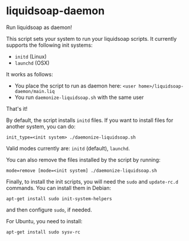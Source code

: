 # liquidsoap-daemon

Run liquidsoap as daemon!

This script sets your system to run your liquidsoap scripts. It currently supports the following init systems:
* `initd` (Linux)
* `launchd` (OSX)

It works as follows:

* You place the script to run as daemon here: `<user home>/liquidsoap-daemon/main.liq`
* You run `daemonize-liquidsoap.sh` with the same user

That's it!

By default, the script installs `initd` files. If you want to install files for another system, you can do:
```
init_type=<init system> ./daemonize-liquidsoap.sh
```
Valid modes currently are: `initd` (default), `launchd`.

You can also remove the files installed by the script by running:
```
mode=remove [mode=<init system] ./daemonize-liquidsoap.sh
```

Finally, to install the init scripts, you will need the `sudo` and `update-rc.d` commands.
You can install them in Debian:
```
apt-get install sudo init-system-helpers
```
and then configure `sudo`, if needed.

For Ubuntu, you need to install:
```
apt-get install sudo sysv-rc
```
